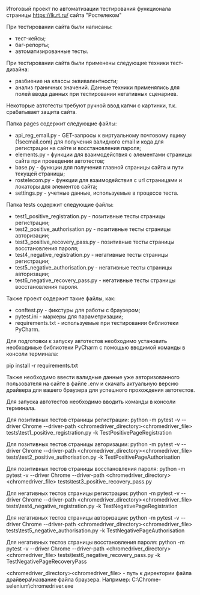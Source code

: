 Итоговый проект по автоматизации тестирования функционала страницы https://lk.rt.ru/ сайта "Ростелеком"

При тестировании сайта были написаны:
- тест-кейсы;
- баг-репорты;
- автоматизированные тесты.

При тестировании сайта были применены следующие техники тест-дизайна:
- разбиение на классы эквивалентности;
- анализ граничных значений.
Данные техники применялись для полей ввода данных при тестировании негативных сценариев.

Некоторые автотесты требуют ручной ввод капчи с картинки, т.к. срабатывает защита сайта.

Папка pages содержит следующие файлы:

- api_reg_email.py - GET-запросы к виртуальному почтовому ящику (1secmail.com) для получения валидного email и кода для регистрации на сайте и восстановления пароля;
- elements.py - функции для взаимодействия с элементами страницы сайта при проведении автотестов;
- base.py - функции для получения главной страницы сайта и пути текущей страницы;
- rostelecom.py - функции для взаимодействия с url страницами и локаторы для элементов сайта;
- settings.py - учетные данные, используемые в процессе теста.

Папка tests содержит следующие файлы:

- test1_positive_registration.py - позитивные тесты страницы регистрации;
- test2_positive_authorisation.py - позитивные тесты страницы авторизации;
- test3_positive_recovery_pass.py - позитивные тесты страницы восстановления пароля;
- test4_negative_registration.py - негативные тесты страницы регистрации;
- test5_negative_authorisation.py - негативные тесты страницы авторизации;
- test6_negative_recovery_pass.py - негативные тесты страницы восстановления пароля.

Также проект содержит такие файлы, как:

- conftest.py - фикстуры для работы с браузером;
- pytest.ini - маркеры для параметризации;
- requirements.txt - используемые при тестировании библиотеки PyCharm.

Для подготовки к запуску автотестов необходимо установить необходимые библиотеки PyCharm с помощью вводимой команды в консоли терминала:


pip install -r requirements.txt

Также необходимо ввести валидные данные уже авторизованного пользователя на сайте в файле .env и скачать актуальную версию драйвера для вашего браузера для успешного прохождения автотестов.

Для запуска автотестов необходимо вводить команды в консоли терминала.

Для позитивных тестов страницы регистрации:
python -m pytest -v --driver Chrome --driver-path <chromedriver_directory>\<chromedriver_file> tests\test1_positive_registration.py -k TestPositivePageRegistration

Для позитивных тестов страницы авторизации:
python -m pytest -v --driver Chrome --driver-path <chromedriver_directory>\<chromedriver_file> tests\test2_positive_authorisation.py -k TestPositivePageAuthorisation

Для позитивных тестов страницы восстановления пароля:
python -m pytest -v --driver Chrome --driver-path <chromedriver_directory>\<chromedriver_file> tests\test3_positive_recovery_pass.py

Для негативных тестов страницы регистрации:
python -m pytest -v --driver Chrome --driver-path <chromedriver_directory>\<chromedriver_file> tests\test4_negative_registration.py -k TestNegativePageRegistration

Для негативных тестов страницы авторизации:
python -m pytest -v --driver Chrome --driver-path <chromedriver_directory>\<chromedriver_file> tests\test5_negative_authorisation.py -k TestNegativePageAuthorisation

Для негативных тестов страницы восстановления пароля:
python -m pytest -v --driver Chrome --driver-path <chromedriver_directory>\<chromedriver_file> tests\test6_negative_recovery_pass.py -k TestNegativePageRecoveryPass

<chromedriver_directory>\<chromedriver_file> - путь к директории файла драйвера\название файла браузера. Например: C:\Chrome-selenium\chromedriver.exe
